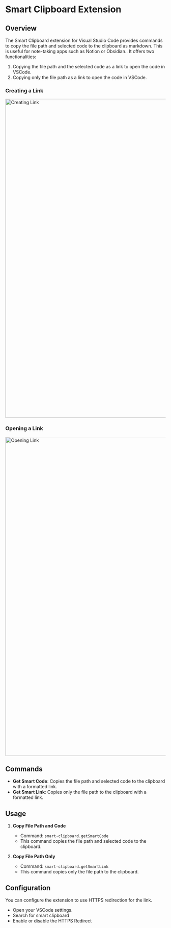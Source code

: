 # Smart Clipboard Extension

## Overview

The Smart Clipboard extension for Visual Studio Code provides commands to copy the file path and selected code to the clipboard as markdown. This is useful for note-taking apps such as Notion or Obsidian.. It offers two functionalities:
1. Copying the file path and the selected code as a link to open the code in VSCode.
2. Copying only the file path as a link to open the code in VSCode.

### Creating a Link
<img src="https://rand-stuff.s3.amazonaws.com/creating-note.gif" text-align="center" width="1000" alt="Creating Link">

### Opening a Link
<img src="https://rand-stuff.s3.amazonaws.com/opening-note.gif" text-align="center" width="1000" alt="Opening Link">

## Commands

- **Get Smart Code**: Copies the file path and selected code to the clipboard with a formatted link.
- **Get Smart Link**: Copies only the file path to the clipboard with a formatted link.

## Usage

1. **Copy File Path and Code**
   - Command: `smart-clipboard.getSmartCode`
   - This command copies the file path and selected code to the clipboard.

2. **Copy File Path Only**
   - Command: `smart-clipboard.getSmartLink`
   - This command copies only the file path to the clipboard.


## Configuration

You can configure the extension to use HTTPS redirection for the link.

- Open your VSCode settings.
- Search for smart clipboard
- Enable or disable the HTTPS Redirect
